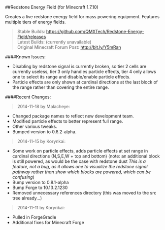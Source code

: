 ##Redstone Energy Field (for Minecraft 1.7.10)

Creates a live redstone energy field for mass powering equipment. Features multiple tiers of energy fields.


>Stable Builds: https://github.com/QMXTech/Redstone-Energy-Field/releases<br>
Latest Builds: (currently unavailable)<br>
Original Minecraft Forum Post: http://bit.ly/Y5mRan

####Known Issues:

* Disabling by redstone signal is currently broken, so tier 2 cells are currently useless, tier 3 only handles particle effects, tier 4 only allows one to select its range and disable/enable particle effects.
* Particle effects are only shown at cardinal directions at the last block of the range rather than covering the entire range.

####Recent Changes:

>2014-11-18 by Malacheye:

* Changed package names to reflect new development team.
* Modified particle effects to better represent full range.
* Other various tweaks.
* Bumped version to 0.8.2-alpha.

>2014-11-15 by Korynkai:

* Some work on particle effects, adds particle effects at set range in cardinal directions (N,S,E,W + top and bottom) (note: an additional block is still powered, as would be the case with redstone dust *This is a feature, not a bug, as it allows one to visualize the redstone signal pathway rather than show which blocks are powered, which can be confusing*)
* Bump version to 0.8.1-alpha
* Bump Forge to 10.13.2.1230
* Removed unnecessary references directory (this was moved to the src tree already...)

>2014-11-11 by Korynkai:

* Pulled in ForgeGradle
* Additional fixes for Minecraft Forge

